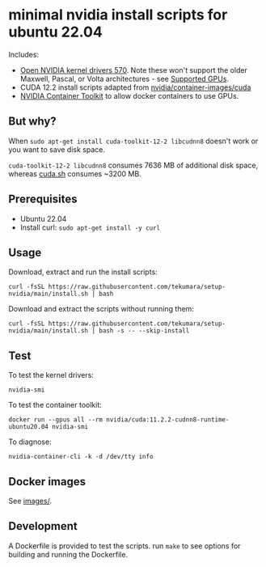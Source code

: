 # minimal nvidia install scripts for ubuntu 22.04

Includes:

- [Open NVIDIA kernel drivers 570](https://docs.nvidia.com/datacenter/tesla/tesla-release-notes-570-133-20/index.html). Note these won't support the older Maxwell, Pascal, or Volta architectures - see [Supported GPUs](https://developer.nvidia.com/blog/nvidia-transitions-fully-towards-open-source-gpu-kernel-modules/#supported_gpus).
- CUDA 12.2 install scripts adapted from [nvidia/container-images/cuda](https://gitlab.com/nvidia/container-images/cuda)
- [NVIDIA Container Toolkit](https://docs.nvidia.com/datacenter/cloud-native/container-toolkit/overview.html) to allow docker containers to use GPUs.

## But why?

When `sudo apt-get install cuda-toolkit-12-2 libcudnn8` doesn't work or you want to save disk space.

`cuda-toolkit-12-2 libcudnn8` consumes 7636 MB of additional disk space, whereas [cuda.sh](install/cuda.sh) consumes ~3200 MB.

## Prerequisites

- Ubuntu 22.04
- Install curl: `sudo apt-get install -y curl`

## Usage

Download, extract and run the install scripts:

```
curl -fsSL https://raw.githubusercontent.com/tekumara/setup-nvidia/main/install.sh | bash
```

Download and extract the scripts without running them:

```
curl -fsSL https://raw.githubusercontent.com/tekumara/setup-nvidia/main/install.sh | bash -s -- --skip-install
```

## Test

To test the kernel drivers:

```
nvidia-smi
```

To test the container toolkit:

```
docker run --gpus all --rm nvidia/cuda:11.2.2-cudnn8-runtime-ubuntu20.04 nvidia-smi
```

To diagnose:

```
nvidia-container-cli -k -d /dev/tty info
```

## Docker images

See [images/](images/).

## Development

A Dockerfile is provided to test the scripts. run `make` to see options for building and running the Dockerfile.

